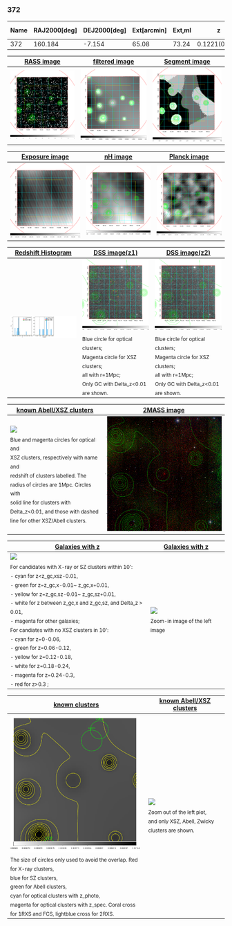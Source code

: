 <div STYLE="page-break-after: always;"></div>

### 372

|Name|RAJ2000[deg]|DEJ2000[deg] |Ext[arcmin]| Ext,ml | z | z_src| C|GC(XSZ,Delta_z<0.01)| GC(OPT,Delta_z<0.01)|GC| R_sig[arcmin] | R500[arcmin] | R500[Mpc]| CRsig[c/s] | CR500[c/s] |L500[1E44 erg/s]|F500[1E-12 erg/s/cm^2]| M500[1E14 Msun]|Tx[keV]|Cnt_sig|Beta|Rc[arcmin]|Comment|Alias|
|---|---|---|---|---|---|------|---|--------|---------|----------|---|---|---|---|---|---|---|---|---|---|---|---|---|---|
|372| 160.184| -7.154| 65.08| 73.24| 0.1221(0.008)| z1,| G| -| -| -| 34.221| 6.612| 0.871| 0.136(0.099)| 0.120(0.087)| 0.857(1.061)| 2.201(2.725)| 2.12(1.30)| 3.53(1.38)| 161.7| 0.724(-0.144+0.183)| 0.186(-0.107+0.196)| -| t712|

|[RASS image](../image/372/372_img.pdf)|[filtered image](../image/372/372_fil.pdf)|[Segment image](../image/372/372_seg.pdf)|
|-------------------|--------------------|-------------------|
| <img src="../image/372/372_img.png" width="300">  | <img src="../image/372/372_fil.png" width="300">   | <img src="../image/372/372_seg.png" width="300">  |

|[Exposure image](../image/372/372_mex.pdf)| [nH image](../image/372/372_nh.pdf)| [Planck image](../image/372/372_p.pdf)|
|-------------------|--------------------|-------------------|
|<img src="../image/372/372_mex.png" width="300">   | <img src="../image/372/372_nh.png" width="300">    | <img src="../image/372/372_p.png" width="300"> |

|[Redshift Histogram](../image/372/372_zg.pdf) | [DSS image(z1)](../image/372/372_dss_z1.pdf)      |  [DSS image(z2)](../image/372/372_dss_z2.pdf)    |
|-------------------|--------------------|-------------------|
|<img src="../image/372/372_zg.png" width="300"> |<img src="../image/372/372_dss_z1.png" width="300"> <sub><br>Blue circle for optical clusters; <br>Magenta circle for XSZ clusters; <br>all with r=1Mpc; <br>Only GC with Delta_z<0.01 are shown. </sub>| <img src="../image/372/372_dss_z2.png" width="300"><sub><br>Blue circle for optical clusters; <br>Magenta circle for XSZ clusters; <br>all with r=1Mpc; <br>Only GC with Delta_z<0.01 are shown. </sub> |

|[known Abell/XSZ clusters](../image/372/372_m.pdf) | [2MASS image](../image/372/372_2mass.pdf)      |
|-------------------|-------------------|
|<img src=../image/372/372_m.png width="300"> <br><sub>Blue and magenta circles for optical and <br>XSZ clusters, respectively with name and <br>redshift of clusters labelled. The <br>radius of circles are 1Mpc. Circles with <br>solid line for clusters with <br>Delta_z<0.01, and those with dashed <br>line for other XSZ/Abell clusters.        </sub>|<img src="../image/372/372_2mass.png" width="300">  |

|[Galaxies with z](../image/372/372_opt_ned.pdf) |[Galaxies with z](../image/372/372_opt_ned_zoom.pdf) |
|-------------------|-------------------|
| <img src=../image/372/372_opt_ned.png width="300"> <br><sub> For candidates with X-ray or SZ clusters within 10': <br> - cyan for z<z_gc,xsz-0.01, <br> - green for z=z_gc,x-0.01~ z_gc,x+0.01, <br> - yellow for z=z_gc,sz-0.01~ z_gc,sz+0.01, <br> - white for z between z_gc,x and z_gc,sz, and Delta_z > 0.01, <br> - magenta for other galaxies; <br>For candiates with no XSZ clusters in 10': <br> - cyan for z=0-0.06, <br> - green for z=0.06-0.12, <br> - yellow for z=0.12-0.18, <br> - white for z=0.18-0.24, <br> - magenta for z=0.24-0.3, <br> - red for z>0.3 ;  </sub>|<img src=../image/372/372_opt_ned_zoom.png width="300">  <br><sub> Zoom-in image of the left image</sub>|

|[known clusters](../image/372/372_gc.pdf) |[known Abell/XSZ clusters](../image/372/372_gc_large.pdf) |
|-------------------|-------------------|
| <img src=../image/372/372_gc.png width="300"> <br><sub> The size of circles only used to avoid the overlap. Red for X-ray clusters, <br> blue for SZ clusters, <br> green for Abell clusters, <br> cyan for optical clusters with z_photo, <br> magenta for optical clusters with z_spec. Coral cross for 1RXS and FCS, lightblue cross for 2RXS. </sub>|<img src=../image/372/372_gc_large.png width="300"> <br><sub> Zoom out of the left plot, <br> and only XSZ, Abell, Zwicky clusters are shown. </sub> |



